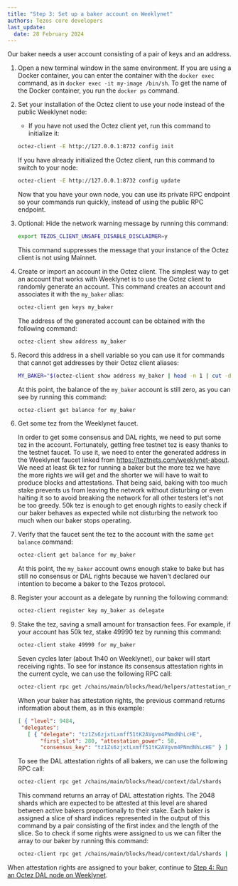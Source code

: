 ```yaml
---
title: "Step 3: Set up a baker account on Weeklynet"
authors: Tezos core developers
last_update:
  date: 28 February 2024
---
```


Our baker needs a user account consisting of a pair of keys and an address.

1. Open a new terminal window in the same environment.
If you are using a Docker container, you can enter the container with the `docker exec` command, as in `docker exec -it my-image /bin/sh`.
To get the name of the Docker container, you run the `docker ps` command.

1. Set your installation of the Octez client to use your node instead of the public Weeklynet node:

   - If you have not used the Octez client yet, run this command to initialize it:

   ```bash
   octez-client -E http://127.0.0.1:8732 config init
   ```

   If you have already initialized the Octez client, run this command to switch to your node:

   ```bash
   octez-client -E http://127.0.0.1:8732 config update
   ```

   Now that you have your own node, you can use its private RPC endpoint so your commands run quickly, instead of using the public RPC endpoint.

1. Optional: Hide the network warning message by running this command:

   ```bash
   export TEZOS_CLIENT_UNSAFE_DISABLE_DISCLAIMER=y
   ```

   This command suppresses the message that your instance of the Octez client is not using Mainnet.

1. Create or import an account in the Octez client.
The simplest way to get an account that works with Weeklynet is to use the Octez client to randomly generate an account.
This command creates an account and associates it with the `my_baker` alias:

   ```bash
   octez-client gen keys my_baker
   ```

   The address of the generated account can be obtained with the following command:

   ```bash
   octez-client show address my_baker
   ```

1. Record this address in a shell variable so you can use it for commands that cannot get addresses by their Octez client aliases:

   ```bash
   MY_BAKER="$(octez-client show address my_baker | head -n 1 | cut -d ' ' -f 2)"
   ```

   At this point, the balance of the `my_baker` account is still zero, as you can see by running this command:

   ```bash
   octez-client get balance for my_baker
   ```

1. Get some tez from the Weeklynet faucet.

   In order to get some consensus and DAL rights, we need to put some tez in the account. Fortunately, getting free testnet tez is easy thanks to the testnet faucet. To use it, we need to enter the generated address in the Weeklynet faucet linked from https://teztnets.com/weeklynet-about. We need at least 6k tez for running a baker but the more tez we have the more rights we will get and the shorter we will have to wait to produce blocks and attestations. That being said, baking with too much stake prevents us from leaving the network without disturbing or even halting it so to avoid breaking the network for all other testers let's not be too greedy. 50k tez is enough to get enough rights to easily check if our baker behaves as expected while not disturbing the network too much when our baker stops operating.

1. Verify that the faucet sent the tez to the account with the same `get balance` command:

   ```bash
   octez-client get balance for my_baker
   ```

   At this point, the `my_baker` account owns enough stake to bake but has still no consensus or DAL rights because we haven't declared our intention to become a baker to the Tezos protocol.

1. Register your account as a delegate by running the following command:

   ```bash
   octez-client register key my_baker as delegate
   ```

1. Stake the tez, saving a small amount for transaction fees.
For example, if your account has 50k tez, stake 49990 tez by running this command:

   ```bash
   octez-client stake 49990 for my_baker
   ```

   Seven cycles later (about 1h40 on Weeklynet), our baker will start receiving rights. To see for instance its consensus attestation rights in the current cycle, we can use the following RPC call:

   ```bash
   octez-client rpc get /chains/main/blocks/head/helpers/attestation_rights\?delegate="$MY_BAKER"
   ```

   When your baker has attestation rights, the previous command returns information about them, as in this example:

   ```json
   [ { "level": 9484,
    "delegates":
      [ { "delegate": "tz1Zs6zjxtLxmff51tK2AVgvm4PNmdNhLcHE",
          "first_slot": 280, "attestation_power": 58,
          "consensus_key": "tz1Zs6zjxtLxmff51tK2AVgvm4PNmdNhLcHE" } ] } ]
   ```

   To see the DAL attestation rights of all bakers, we can use the following RPC call:

   ```bash
   octez-client rpc get /chains/main/blocks/head/context/dal/shards
   ```

   This command returns an array of DAL attestation rights. The 2048 shards which are expected to be attested at this level are shared between active bakers proportionally to their stake. Each baker is assigned a slice of shard indices represented in the output of this command by a pair consisting of the first index and the length of the slice. So to check if some rights were assigned to us we can filter the array to our baker by running this command:

   ```bash
   octez-client rpc get /chains/main/blocks/head/context/dal/shards | grep "$MY_BAKER"
   ```

When attestation rights are assigned to your baker, continue to [Step 4: Run an Octez DAL node on Weeklynet](./run-dal-node.md).
